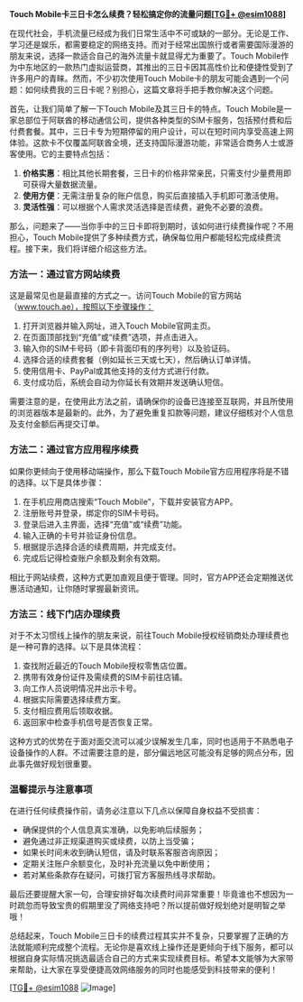 **Touch Mobile卡三日卡怎么续费？轻松搞定你的流量问题[[TG💪+ @esim1088](https://t.me/s/esim1088)]**

在现代社会，手机流量已经成为我们日常生活中不可或缺的一部分。无论是工作、学习还是娱乐，都需要稳定的网络支持。而对于经常出国旅行或者需要国际漫游的朋友来说，选择一款适合自己的海外流量卡就显得尤为重要了。Touch Mobile作为中东地区的一款热门虚拟运营商，其推出的三日卡因其高性价比和便捷性受到了许多用户的青睐。然而，不少初次使用Touch Mobile卡的朋友可能会遇到一个问题：如何续费我的三日卡呢？别担心，这篇文章将手把手教你解决这个问题。

首先，让我们简单了解一下Touch Mobile及其三日卡的特点。Touch Mobile是一家总部位于阿联酋的移动通信公司，提供各种类型的SIM卡服务，包括预付费和后付费套餐。其中，三日卡专为短期停留的用户设计，可以在短时间内享受高速上网体验。这款卡不仅覆盖阿联酋全境，还支持国际漫游功能，非常适合商务人士或游客使用。它的主要特点包括：

1. **价格实惠**：相比其他长期套餐，三日卡的价格非常亲民，只需支付少量费用即可获得大量数据流量。
2. **使用方便**：无需注册复杂的账户信息，购买后直接插入手机即可激活使用。
3. **灵活性强**：可以根据个人需求灵活选择是否续费，避免不必要的浪费。

那么，问题来了——当你手中的三日卡即将到期时，该如何进行续费操作呢？不用担心，Touch Mobile提供了多种续费方式，确保每位用户都能轻松完成续费流程。接下来，我们将详细介绍这些方法。

### 方法一：通过官方网站续费

这是最常见也是最直接的方式之一。访问Touch Mobile的官方网站（www.touch.ae），按照以下步骤操作：

1. 打开浏览器并输入网址，进入Touch Mobile官网主页。
2. 在页面顶部找到“充值”或“续费”选项，并点击进入。
3. 输入你的SIM卡号码（即卡背面印有的序列号）以及验证码。
4. 选择合适的续费套餐（例如延长三天或七天），然后确认订单详情。
5. 使用信用卡、PayPal或其他支持的支付方式进行付款。
6. 支付成功后，系统会自动为你延长有效期并发送确认短信。

需要注意的是，在使用此方法之前，请确保你的设备已连接至互联网，并且所使用的浏览器版本是最新的。此外，为了避免重复扣款等问题，建议仔细核对个人信息及支付金额后再提交订单。

### 方法二：通过官方应用程序续费

如果你更倾向于使用移动端操作，那么下载Touch Mobile官方应用程序将是不错的选择。以下是具体步骤：

1. 在手机应用商店搜索“Touch Mobile”，下载并安装官方APP。
2. 注册账号并登录，绑定你的SIM卡号码。
3. 登录后进入主界面，选择“充值”或“续费”功能。
4. 输入正确的卡号并验证身份信息。
5. 根据提示选择合适的续费周期，并完成支付。
6. 完成后记得检查账户余额及剩余有效期。

相比于网站续费，这种方式更加直观且便于管理。同时，官方APP还会定期推送优惠活动通知，让你随时掌握最新资讯。

### 方法三：线下门店办理续费

对于不太习惯线上操作的朋友来说，前往Touch Mobile授权经销商处办理续费也是一种可靠的选择。以下是具体流程：

1. 查找附近最近的Touch Mobile授权零售店位置。
2. 携带有效身份证件及需续费的SIM卡前往店铺。
3. 向工作人员说明情况并出示卡号。
4. 根据实际需要选择续费方案。
5. 支付相应费用后领取收据。
6. 返回家中检查手机信号是否恢复正常。

这种方式的优势在于面对面交流可以减少误解发生几率，同时也适用于不熟悉电子设备操作的人群。不过需要注意的是，部分偏远地区可能没有足够的网点分布，因此事先做好规划很重要。

### 温馨提示与注意事项

在进行任何续费操作前，请务必注意以下几点以保障自身权益不受损害：

- 确保提供的个人信息真实准确，以免影响后续服务；
- 避免通过非正规渠道购买或续费，以防上当受骗；
- 如果长时间未收到确认短信，请及时联系客服咨询原因；
- 定期关注账户余额变化，及时补充流量以免中断使用；
- 若对某些条款存在疑问，可拨打官方客服热线寻求帮助。

最后还要提醒大家一句，合理安排好每次续费时间非常重要！毕竟谁也不想因为一时疏忽而导致宝贵的假期里没了网络支持吧？所以提前做好规划绝对是明智之举哦！

总结起来，Touch Mobile三日卡的续费过程其实并不复杂，只要掌握了正确的方法就能顺利完成整个流程。无论你是喜欢线上操作还是更倾向于线下服务，都可以根据自身实际情况挑选最适合自己的方式来实现续费目标。希望本文能够为大家带来帮助，让大家在享受便捷高效网络服务的同时也能感受到科技带来的便利！

[[TG💪+ @esim1088](https://t.me/s/esim1088) ![Image](https://i.postimg.cc/4NQfJmqS/Snipaste-2025-05-13-00-14-12.png)]